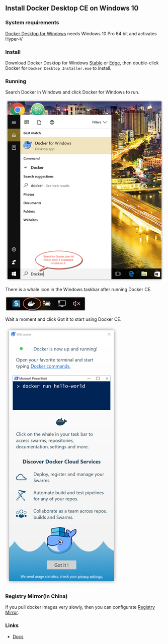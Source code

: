 ## Install Docker Desktop CE on Windows 10

### System requirements

[Docker Desktop for Windows](https://docs.docker.com/docker-for-windows/install/) needs Windows 10 Pro 64 bit and activates Hyper-V

### Install

Download Docker Desktop for Windows [Stable](https://download.docker.com/win/stable/Docker%20Desktop%20Installer.exe) or [Edge](https://download.docker.com/win/edge/Docker%20Desktop%20Installer.exe), then double-click Docker for `Docker Desktop Installer.exe` to install.

### Running

Search Docker in Windows and click Docker for Windows to run.

![](_images/install-win-docker-app-search.png)

There is a whale icon in the Windows taskbar after running Docker CE.

![](_images/install-win-taskbar-circle.png)

Wait a moment and click Got it to start using Docker CE.

![](_images/install-win-success-popup-cloud.png)

### Registry Mirror(In China)

If you pull docker images very slowly, then you can configurate [Registry Mirror](mirror.md).

### Links

* [Docs](https://docs.docker.com/docker-for-windows/install/)
